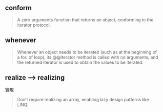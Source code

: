 ## conform 

> A zero arguments function that returns an object, conforming to the iterator protocol.


## whenever 

> Whenever an object needs to be iterated (such as at the beginning of a for..of loop), its @@iterator method is called with no arguments, and the returned iterator is used to obtain the values to be iterated.


## realize --> realizing

實現

> Don’t require realizing an array, enabling lazy design patterns like LINQ.



